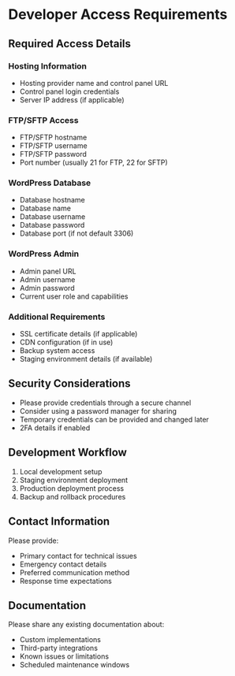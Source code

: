 # Developer Access Requirements

## Required Access Details

### Hosting Information
- Hosting provider name and control panel URL
- Control panel login credentials
- Server IP address (if applicable)

### FTP/SFTP Access
- FTP/SFTP hostname
- FTP/SFTP username
- FTP/SFTP password
- Port number (usually 21 for FTP, 22 for SFTP)

### WordPress Database
- Database hostname
- Database name
- Database username
- Database password
- Database port (if not default 3306)

### WordPress Admin
- Admin panel URL
- Admin username
- Admin password
- Current user role and capabilities

### Additional Requirements
- SSL certificate details (if applicable)
- CDN configuration (if in use)
- Backup system access
- Staging environment details (if available)

## Security Considerations
- Please provide credentials through a secure channel
- Consider using a password manager for sharing
- Temporary credentials can be provided and changed later
- 2FA details if enabled

## Development Workflow
1. Local development setup
2. Staging environment deployment
3. Production deployment process
4. Backup and rollback procedures

## Contact Information
Please provide:
- Primary contact for technical issues
- Emergency contact details
- Preferred communication method
- Response time expectations

## Documentation
Please share any existing documentation about:
- Custom implementations
- Third-party integrations
- Known issues or limitations
- Scheduled maintenance windows 